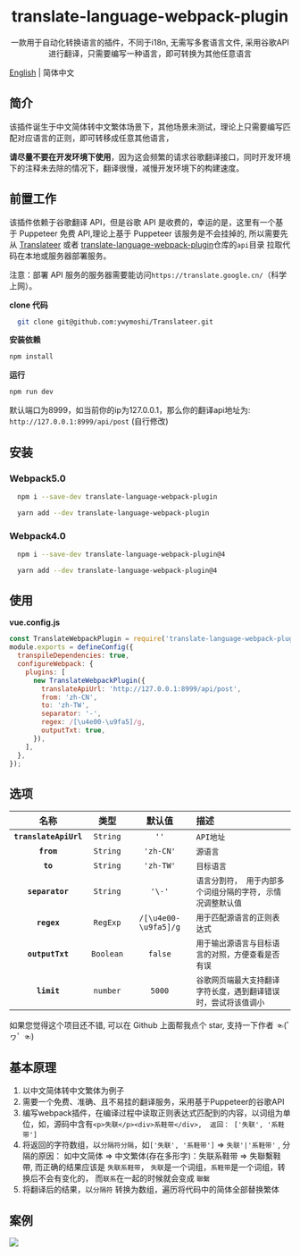 <h1 align="center">translate-language-webpack-plugin</h1>

<p align="center">一款用于自动化转换语言的插件，不同于i18n, 无需写多套语言文件, 采用谷歌API进行翻译，只需要编写一种语言，即可转换为其他任意语言</p>

[English](./README.md) | 简体中文

## 简介

该插件诞生于中文简体转中文繁体场景下，其他场景未测试，理论上只需要编写匹配对应语言的正则，即可转移成任意其他语言，

**请尽量不要在开发环境下使用**，因为这会频繁的请求谷歌翻译接口，同时开发环境下的注释未去除的情况下，翻译很慢，减慢开发环境下的构建速度。

## 前置工作

该插件依赖于谷歌翻译 API，但是谷歌 API 是收费的，幸运的是，这里有一个基于 Puppeteer 免费 API,理论上基于 Puppeteer 该服务是不会挂掉的, 所以需要先从 [Translateer](git@github.com:ywymoshi/Translateer.git) 或者 [translate-language-webpack-plugin](git@github.com:ywymoshi/translate-language-webpack-plugin.git)仓库的`api`目录 拉取代码在本地或服务器部署服务。

注意：部署 API 服务的服务器需要能访问`https://translate.google.cn/`（科学上网）。

**clone 代码**

```bash
  git clone git@github.com:ywymoshi/Translateer.git
```

**安装依赖**

```bash
npm install
```

**运行**

```bash
npm run dev
```

默认端口为8999，如当前你的ip为127.0.0.1，那么你的翻译api地址为: `http://127.0.0.1:8999/api/post` (自行修改)

## 安装

### Webpack5.0

```bash
  npm i --save-dev translate-language-webpack-plugin
```

```bash
  yarn add --dev translate-language-webpack-plugin
```

### Webpack4.0

```bash
  npm i --save-dev translate-language-webpack-plugin@4
```

```bash
  yarn add --dev translate-language-webpack-plugin@4
```

## 使用

**vue.config.js**

```javascript
const TranslateWebpackPlugin = require('translate-language-webpack-plugin');
module.exports = defineConfig({
  transpileDependencies: true,
  configureWebpack: {
    plugins: [
      new TranslateWebpackPlugin({
        translateApiUrl: 'http://127.0.0.1:8999/api/post',
        from: 'zh-CN',
        to: 'zh-TW',
        separator: '-',
        regex: /[\u4e00-\u9fa5]/g,
        outputTxt: true,
      }),
    ],
  },
});
```

## 选项

|名称|类型|默认值|描述|
|:--:|:--:|:-----:|:----------|
|**`translateApiUrl`**|`String`|`''`|`API地址`|
|**`from`**|`String`|`'zh-CN'`|`源语言`|
|**`to`**|`String`|`'zh-TW'`|`目标语言`|
|**`separator`**|`String`|`'\-'`|`语言分割符， 用于内部多个词组分隔的字符, 示情况调整默认值`|
|**`regex`**|`RegExp`|`/[\u4e00-\u9fa5]/g`|`用于匹配源语言的正则表达式`|
|**`outputTxt`**|`Boolean`|`false`|`用于输出源语言与目标语言的对照，方便查看是否有误`|
|**`limit`**|`number`|`5000`|`谷歌网页端最大支持翻译字符长度，遇到翻译错误时，尝试将该值调小`|

如果您觉得这个项目还不错, 可以在 Github 上面帮我点个 star, 支持一下作者 ☜(ﾟヮﾟ ☜)

## 基本原理

1. 以中文简体转中文繁体为例子
2. 需要一个免费、准确、且不易挂的翻译服务，采用基于Puppeteer的谷歌API
3. 编写webpack插件，在编译过程中读取正则表达式匹配到的内容，以词组为单位，如，源码中含有`<p>失联</p><div>系鞋带</div>,  返回： ['失联', '系鞋带']`
4. 将返回的字符数组，以`分隔符分隔`，如`['失联', '系鞋带']` => `失联'|'系鞋带'` , 分隔的原因： 如中文简体 => 中文繁体(存在多形字)：失联系鞋带 => 失聯繫鞋帶, 而正确的结果应该是 `失联系鞋带`， `失联`是一个词组，`系鞋带`是一个词组，转换后不会有变化的， 而`联系`在一起的时候就会变成 `聯繫`
5. 将翻译后的结果，以`分隔符` 转换为数组，遍历将代码中的简体全部替换繁体

## 案例

![](https://s2.loli.net/2022/02/21/ah9qt4jIrwbSu7J.png)

